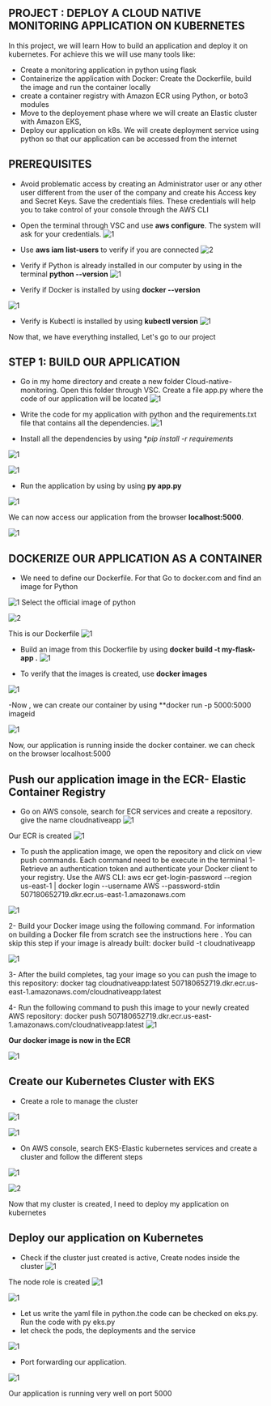 ## PROJECT : DEPLOY A CLOUD NATIVE MONITORING APPLICATION ON KUBERNETES

In this project, we will learn How to build an application and deploy it on kubernetes. For achieve this we will use many tools like:
- Create a monitoring application in python using flask
- Containerize the application with Docker: Create the Dockerfile, build the image and run the container locally
- create a container registry with Amazon ECR using Python, or boto3 modules
- Move to the deployement phase where we will create an Elastic cluster with Amazon EKS,
- Deploy our application on k8s. We will create deployment service using python so that our application can be accessed from the internet


## PREREQUISITES

- Avoid problematic access by creating an Administrator user or any other user different from the user of the company and create his Access key and Secret Keys. Save the credentials files.
These credentials will help you to take control of your console through the AWS CLI

- Open the terminal through VSC and use **aws configure**. The system will ask for your credentials.
![1](https://user-images.githubusercontent.com/102819001/234981183-b69bdb44-0ebf-4d82-a584-8957041627ca.png)

- Use **aws iam list-users** to verify if you are connected 
![2](https://user-images.githubusercontent.com/102819001/234981215-5f2f5784-bc67-4cc7-89e9-b59d21d0a32b.png)

- Verify if Python is already installed in our computer by using in the terminal **python --version**
![1](https://user-images.githubusercontent.com/102819001/234983723-5b8c6bba-6f80-46ec-81b5-f9ac6182a9e4.png)

- Verify if Docker is installed by using **docker --version**

![1](https://user-images.githubusercontent.com/102819001/234984041-7650f9a1-a7b3-4828-83e7-da10c91eef78.png)
 
- Verify is Kubectl is installed by using **kubectl version**
![1](https://user-images.githubusercontent.com/102819001/234985996-79da255a-caaf-4534-a3ee-48f0f2dd0756.png)
 
 Now that, we have everything installed, Let's go to our project
 
 ## STEP 1: BUILD OUR APPLICATION
- Go in my home directory and create a new folder Cloud-native-monitoring. Open this folder through VSC. Create a file app.py where the code of our application will be located
![1](https://user-images.githubusercontent.com/102819001/235011552-92d0789b-62a9-4353-966b-f6e41739b37d.png)

 - Write the code for my application with python and the requirements.txt file that contains all the dependencies. 
  ![1](https://user-images.githubusercontent.com/102819001/234998206-8fb35304-b5f7-48a2-924a-768632628914.png)

- Install all the dependencies by using **pip install -r requirements*

![1](https://user-images.githubusercontent.com/102819001/235011978-bb483e99-e202-451d-80d5-d4d5dae5848f.png)

![1](https://user-images.githubusercontent.com/102819001/235012129-2eca8ff1-4325-4df7-b060-344aa88b2905.png)

- Run the application by using by using **py app.py**

![1](https://user-images.githubusercontent.com/102819001/235012387-1790b352-a683-46d0-8cf1-9c7ee24b40cd.png)

We can now access our application from the browser **localhost:5000**.

![1](https://user-images.githubusercontent.com/102819001/235012816-1cb9bb6b-c7ac-4b8b-808e-e1c5c3c0239a.png)

## DOCKERIZE OUR APPLICATION AS A CONTAINER
- We need to define our Dockerfile. For that Go to docker.com and find an image for Python

![1](https://user-images.githubusercontent.com/102819001/235013874-6fd981a1-9419-47bd-acc7-a8c5c5cfa45e.png)
 Select the official image of python
 
 ![2](https://user-images.githubusercontent.com/102819001/235013930-23022bcc-7d00-4fed-9e47-5b7901c6191a.png)

 This is our Dockerfile
 ![1](https://user-images.githubusercontent.com/102819001/235014664-28d8788a-d184-48a9-8cb0-fccf899482eb.png)
 
- Build an image from this Dockerfile by using **docker build -t my-flask-app .**
![1](https://user-images.githubusercontent.com/102819001/235016094-efc21f8f-c8be-4ec0-8b0b-cd348fda0343.png)

- To verify that the images is created, use **docker images**

 ![1](https://user-images.githubusercontent.com/102819001/235016235-1fc5fb95-4ccb-4320-8dce-94a7b312f7c1.png)

-Now , we can create our container by using **docker run -p 5000:5000 imageid

 ![1](https://user-images.githubusercontent.com/102819001/235048801-f1b3a3f9-5a15-4893-ae5a-efaa5e65e9d7.png)

Now, our application is running inside the docker container. we can check on the browser localhost:5000

 ## Push our application image in the ECR- Elastic Container Registry
 
 - Go on AWS console, search for ECR services and create a repository. give the name cloudnativeapp
 ![1](https://user-images.githubusercontent.com/102819001/235049594-598120f5-1e02-4c3a-b6ea-da26487d4abf.png)

Our ECR is created
![1](https://user-images.githubusercontent.com/102819001/235049699-f96da8a0-77ba-4e4b-8297-dbf9796c0975.png)

- To push the application image, we open the repository and click on view push commands. Each command need to be execute in the terminal
 1- Retrieve an authentication token and authenticate your Docker client to your registry.
Use the AWS CLI: aws ecr get-login-password --region us-east-1 | docker login --username AWS --password-stdin 507180652719.dkr.ecr.us-east-1.amazonaws.com 

![1](https://user-images.githubusercontent.com/102819001/235050341-35c821c9-929f-4485-8820-9ec37314b476.png)

2- Build your Docker image using the following command. For information on building a Docker file from scratch see the instructions here . You can skip this step if your image is already built: docker build -t cloudnativeapp

 ![1](https://user-images.githubusercontent.com/102819001/235050585-dc1e3738-8e7d-4706-b71a-93e76614666a.png)

3- After the build completes, tag your image so you can push the image to this repository: docker tag cloudnativeapp:latest 507180652719.dkr.ecr.us-east-1.amazonaws.com/cloudnativeapp:latest

4- Run the following command to push this image to your newly created AWS repository: docker push 507180652719.dkr.ecr.us-east-1.amazonaws.com/cloudnativeapp:latest
 ![1](https://user-images.githubusercontent.com/102819001/235050868-e0abd6dc-53f7-44f3-819b-a24109874d0b.png)

**Our docker image is now in the ECR**

 ![1](https://user-images.githubusercontent.com/102819001/235051015-3afa29e7-9658-47e0-b378-5fad1fa27cdd.png)

 ## Create our Kubernetes Cluster with EKS
 - Create a role to manage the cluster
 
 ![1](https://user-images.githubusercontent.com/102819001/235051962-88e84102-35dc-4940-a8c9-934bf8813e87.png)
 
 ![1](https://user-images.githubusercontent.com/102819001/235326548-50da358e-b5d3-4f63-a960-3b8f524aa337.png)

 
 - On AWS console, search EKS-Elastic kubernetes services and create a cluster and follow the different steps
 
 ![1](https://user-images.githubusercontent.com/102819001/235051395-fcee6e97-53b9-427b-9a02-ab6b0febba3f.png)
 
 ![2](https://user-images.githubusercontent.com/102819001/235326556-e0b1d0f0-4844-477c-bfca-0301550546ce.png)

Now that my cluster is created, l need to deploy my application on kubernetes

## Deploy our application on Kubernetes

- Check if the cluster just created is active, Create nodes inside the cluster
![1](https://user-images.githubusercontent.com/102819001/235326667-3817eb84-62af-498a-870a-f9babfa6722b.png)

The node role is created
![1](https://user-images.githubusercontent.com/102819001/235327067-d18a9310-506e-4d7b-bb08-cb6ec2e28b9f.png)

![1](https://user-images.githubusercontent.com/102819001/235355976-777c64f1-6b88-4066-971a-c4b3433b7dee.png)
 
 - Let us write the yaml file in python.the code can be checked on eks.py. Run the code with py eks.py
 - let check the pods, the deployments and the service

![1](https://user-images.githubusercontent.com/102819001/235356523-80681cf2-2e18-4721-96b5-0671d2d62b18.png)

- Port forwarding our application. 
 
![1](https://user-images.githubusercontent.com/102819001/235356963-34367d0d-5cd2-4276-b4ff-e022813d917e.png)

Our application is running very well on port 5000


 
 

